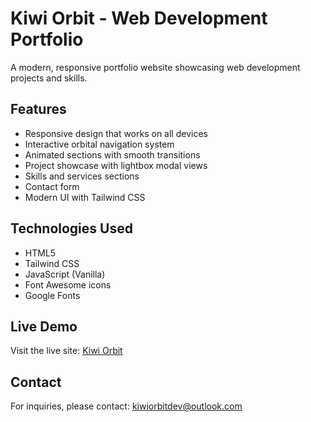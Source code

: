 # Kiwi Orbit - Web Development Portfolio

A modern, responsive portfolio website showcasing web development projects and skills.

## Features

- Responsive design that works on all devices
- Interactive orbital navigation system
- Animated sections with smooth transitions
- Project showcase with lightbox modal views
- Skills and services sections
- Contact form
- Modern UI with Tailwind CSS

## Technologies Used

- HTML5
- Tailwind CSS
- JavaScript (Vanilla)
- Font Awesome icons
- Google Fonts

## Live Demo

Visit the live site: [Kiwi Orbit](https://kiwiorbit.github.io/kiwiorbit.pf/)

## Contact

For inquiries, please contact: kiwiorbitdev@outlook.com
